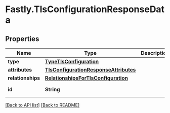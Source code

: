 # Fastly.TlsConfigurationResponseData

## Properties

Name | Type | Description | Notes
------------ | ------------- | ------------- | -------------
**type** | [**TypeTlsConfiguration**](TypeTlsConfiguration.md) |  | [optional] 
**attributes** | [**TlsConfigurationResponseAttributes**](TlsConfigurationResponseAttributes.md) |  | [optional] 
**relationships** | [**RelationshipsForTlsConfiguration**](RelationshipsForTlsConfiguration.md) |  | [optional] 
**id** | **String** |  | [optional] [readonly] 


[[Back to API list]](../../README.md#endpoints) [[Back to README]](../../README.md)

